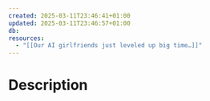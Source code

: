 ```yaml
---
created: 2025-03-11T23:46:41+01:00
updated: 2025-03-11T23:46:57+01:00
db: 
resources:
  - "[[Our AI girlfriends just leveled up big time…]]"
---
```

# Description
